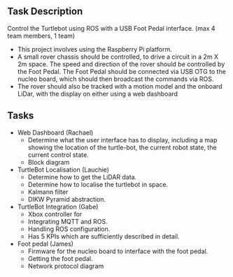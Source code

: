 ## Task Description

Control the Turtlebot using ROS with a USB Foot Pedal interface. (max 4 team members, 1 team)
- This project involves using the Raspberry Pi platform.
- A small rover chassis should be controlled, to drive a circuit in a 2m X 2m space. The speed and direction of the rover should be controlled by the Foot Pedal. The Foot Pedal should be connected via USB OTG to the nucleo board, which should then broadcast the commands via ROS.
- The rover should also be tracked with a motion model and the onboard LiDar, with the display on either using a web dashboard

## Tasks

- Web Dashboard (Rachael)
    - Determine what the user interface has to display, including a map showing the location of the turtle-bot, the current robot state, the current control state.
    - Block diagram
- TurtleBot Localisation (Lauchie)
    - Determine how to get the LiDAR data.
    - Determine how to localise the turtlebot in space.
    - Kalmann filter 
    - DIKW Pyramid abstraction.
- TurtleBot Integration (Gabe)
    - Xbox controller for 
    - Integrating MQTT and ROS.
    - Handling ROS configuration.
    - Has 5 KPIs which are sufficiently described in detail.
- Foot pedal (James)
    - Firmware for the nucleo board to interface with the foot pedal.
    - Getting the foot pedal.
    - Network protocol diagram
